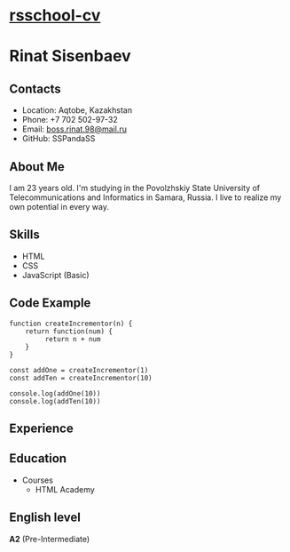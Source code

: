 # [rsschool-cv](https://sspandass.github.io/rsschool-cv/)

# Rinat Sisenbaev

## Contacts
* Location: Aqtobe, Kazakhstan
* Phone: +7 702 502-97-32
* Email: boss.rinat.98@mail.ru
* GitHub: SSPandaSS

## About Me
I am 23 years old. I'm studying in the Povolzhskiy State University of Telecommunications and Informatics in Samara, Russia. I live to realize my own potential in every way.

## Skills
* HTML
* CSS
* JavaScript (Basic)

## Code Example
```
function createIncrementor(n) {
    return function(num) {
         return n + num
    }
}

const addOne = createIncrementor(1)
const addTen = createIncrementor(10)

console.log(addOne(10))
console.log(addTen(10))
```

## Experience

## Education
* Courses
  + HTML Academy

## English level
**A2** (Pre-Intermediate)
